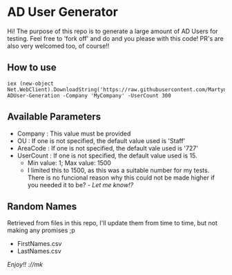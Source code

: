 # AD User Generator

Hi! The purpose of this repo is to generate a large amount of AD Users for testing. Feel free to 'fork off' and do and you please with this code! PR's are also very welcomed too, of course!! 


## How to use
```
iex (new-object Net.WebClient).DownloadString('https://raw.githubusercontent.com/MartynKeigher/ADUser_Generator/main/ADUserGenerator.ps1'); ADUser-Generation -Company 'MyCompany' -UserCount 300
```

## Available Parameters
- Company : This value must be provided
- OU : If one is not specified, the default value used is 'Staff'
- AreaCode : If one is not specified, the default vale used is '727'
- UserCount : If one is not specified, the default value used is 15.
	- Min value: 1; Max value: 1500
	- I limited this to 1500, as this was a suitable number for my tests. There is no funcional reason why this could not be made higher if you needed it to be? *- Let me know!?*

## Random Names
Retrieved from files in this repo, I'll update them from time to time, but not making any promises ;p

 - FirstNames.csv
 - LastNames.csv


*Enjoy!! 
://mk*
